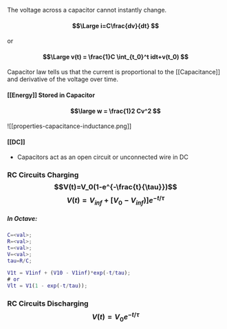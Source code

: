 The voltage across a capacitor cannot instantly change.
#### $$\Large i=C\frac{dv}{dt} $$
or
#### $$\Large v(t) = \frac{1}C \int_{t_0}^t idt+v(t_0) $$
Capacitor law tells us that the current is proportional to the [[Capacitance]] and derivative of the voltage over time.

#### [[Energy]] Stored in Capacitor

#### $$\large w = \frac{1}2 Cv^2 $$

![[properties-capacitance-inductance.png]]

#### [[DC]]
- Capacitors act as an open circuit or unconnected wire in DC


### RC Circuits Charging$$V(t)=V_0(1-e^{-\frac{t}{\tau}})$$$$V(t)=V_{inf}+\Big[V_0-V_{inf})\Big]e^{-t/\tau}$$
##### In Octave:
```MatLab
C=<val>;
R=<val>;
t=<val>;
V=<val>;
tau=R/C;

V1t = V1inf + (V10 - V1inf)*exp(-t/tau);
# or
Vlt = V1(1 - exp(-t/tau));
```

### RC Circuits Discharging$$V(t)=V_0e^{-t/\tau}$$
